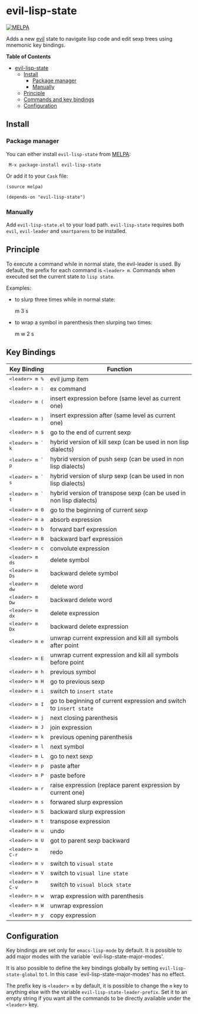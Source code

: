 # evil-lisp-state
[![MELPA](http://melpa.org/packages/evil-lisp-state-badge.svg)](http://melpa.org/#/evil-lisp-state)

Adds a new [evil][evil-link] state to navigate lisp code and edit sexp trees
using mnemonic key bindings.

<!-- markdown-toc start - Don't edit this section. Run M-x markdown-toc/generate-toc again -->
**Table of Contents**

- [evil-lisp-state](#evil-lisp-state)
    - [Install](#install)
        - [Package manager](#package-manager)
        - [Manually](#manually)
    - [Principle](#principle)
    - [Commands and key bindings](#commands-and-key-bindings)
    - [Configuration](#configuration)

<!-- markdown-toc end -->

## Install

### Package manager

You can either install `evil-lisp-state` from [MELPA][melpa-link]:

```
 M-x package-install evil-lisp-state
```

Or add it to your `Cask` file:

```elisp
(source melpa)

(depends-on "evil-lisp-state")
```

### Manually

Add `evil-lisp-state.el` to your load path. `evil-lisp-state` requires
both `evil`, `evil-leader` and `smartparens` to be installed.

## Principle

To execute a command while in normal state, the evil-leader is used.
By default, the prefix for each command is `<leader> m`.
Commands when executed set the current state to `lisp state`.

Examples:

- to slurp three times while in normal state:

    <leader> m 3 s

- to wrap a symbol in parenthesis then slurping two times:

    <leader> m w 2 s

## Key Bindings

Key Binding                 | Function
----------------------------|------------------------------------------------------------
<kbd>\<leader\> m %</kbd>   | evil jump item
<kbd>\<leader\> m :</kbd>   | ex command
<kbd>\<leader\> m (</kbd>   | insert expression before (same level as current one)
<kbd>\<leader\> m )</kbd>   | insert expression after (same level as current one)
<kbd>\<leader\> m $</kbd>   | go to the end of current sexp
<kbd>\<leader\> m ` k</kbd> | hybrid version of kill sexp (can be used in non lisp dialects)
<kbd>\<leader\> m ` p</kbd> | hybrid version of push sexp (can be used in non lisp dialects)
<kbd>\<leader\> m ` s</kbd> | hybrid version of slurp sexp (can be used in non lisp dialects)
<kbd>\<leader\> m ` t</kbd> | hybrid version of transpose sexp (can be used in non lisp dialects)
<kbd>\<leader\> m 0</kbd>   | go to the beginning of current sexp
<kbd>\<leader\> m a</kbd>   | absorb expression
<kbd>\<leader\> m b</kbd>   | forward barf expression
<kbd>\<leader\> m B</kbd>   | backward barf expression
<kbd>\<leader\> m c</kbd>   | convolute expression
<kbd>\<leader\> m ds</kbd>  | delete symbol
<kbd>\<leader\> m Ds</kbd>  | backward delete symbol
<kbd>\<leader\> m dw</kbd>  | delete word
<kbd>\<leader\> m Dw</kbd>  | backward delete word
<kbd>\<leader\> m dx</kbd>  | delete expression
<kbd>\<leader\> m Dx</kbd>  | backward delete expression
<kbd>\<leader\> m e</kbd>   | unwrap current expression and kill all symbols after point
<kbd>\<leader\> m E</kbd>   | unwrap current expression and kill all symbols before point
<kbd>\<leader\> m h</kbd>   | previous symbol
<kbd>\<leader\> m H</kbd>   | go to previous sexp
<kbd>\<leader\> m i</kbd>   | switch to `insert state`
<kbd>\<leader\> m I</kbd>   | go to beginning of current expression and switch to `insert state`
<kbd>\<leader\> m j</kbd>   | next closing parenthesis
<kbd>\<leader\> m J</kbd>   | join expression
<kbd>\<leader\> m k</kbd>   | previous opening parenthesis
<kbd>\<leader\> m l</kbd>   | next symbol
<kbd>\<leader\> m L</kbd>   | go to next sexp
<kbd>\<leader\> m p</kbd>   | paste after
<kbd>\<leader\> m P</kbd>   | paste before
<kbd>\<leader\> m r</kbd>   | raise expression (replace parent expression by current one)
<kbd>\<leader\> m s</kbd>   | forwared slurp expression
<kbd>\<leader\> m S</kbd>   | backward slurp expression
<kbd>\<leader\> m t</kbd>   | transpose expression
<kbd>\<leader\> m u</kbd>   | undo
<kbd>\<leader\> m U</kbd>   | got to parent sexp backward
<kbd>\<leader\> m C-r</kbd> | redo
<kbd>\<leader\> m v</kbd>   | switch to `visual state`
<kbd>\<leader\> m V</kbd>   | switch to `visual line state`
<kbd>\<leader\> m C-v</kbd> | switch to `visual block state`
<kbd>\<leader\> m w</kbd>   | wrap expression with parenthesis
<kbd>\<leader\> m W</kbd>   | unwrap expression
<kbd>\<leader\> m y</kbd>   | copy expression

## Configuration

Key bindings are set only for `emacs-lisp-mode` by default.
It is possible to add major modes with the variable
`evil-lisp-state-major-modes'.

It is also possible to define the key bindings globally by
setting `evil-lisp-state-global` to t. In this case
`evil-lisp-state-major-modes' has no effect.

The prefix key is `<leader> m` by default, it is possible to
change the `m` key to anything else with the variable
`evil-lisp-state-leader-prefix`. Set it to an empty string
if you want all the commands to be directly available
under the `<leader>` key.

[evil-link]: https://gitorious.org/evil/pages/Home
[smartparens-link]: https://github.com/Fuco1/smartparens/wiki
[melpa-link]: http://melpa.org/
